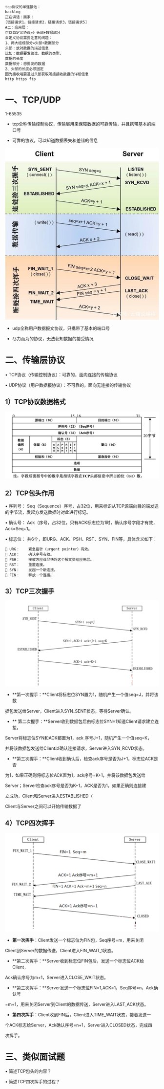 ```
tcp协议的半连接池：
backlog
正在讲话：画家：
[链接请求1，链接请求2，链接请求3，链接请求5]
#二：应用层：
可以自定义协议=》头部+数据部分
自定义协议需要注意的问题：
1、两大组成部分=头部+数据部分
头部：放对数据的描述信息
比如：数据要发给谁，数据的类型，
数据的长度
数据部分：想要发的数据
2、头部的长度必须固定
因为接收端要通过头部获取所接接收数据的详细信息
http https ftp
```

# **一、TCP/UDP**

1-65535

- tcp全称传输控制协议，传输层用来保障数据的可靠传输，并且携带基本的端口号

- 可靠的协议，可以知道数据丢失和差错的信息

![](images/WEBRESOURCEd94dacb03de44cc6b507b7f7a9fcd5cc截图.png)

- udp全称用户数据报文协议，只携带了基本的端口号

- 尽力而为的协议，无法获知数据的接受情况

# **二、传输层协议**

• TCP协议（传输控制协议）：可靠的，面向连接的传输协议

• UDP协议（用户数据报协议）：不可靠的，面向无连接的传输协议

## **1）TCP协议数据格式**

![](images/WEBRESOURCE6085181bdfd74a7c95ea77222727cedb截图.png)

## **2）TCP包头作用**

• 序列号： Seq（Sequence）序号，占32位，用来标识从TCP源端向目的端发送的字节流，发起方发送数据时对此进行标记。

• 确认号： Ack（序号，占32位，只有ACK标志位为1时，确认序号字段才有效，Ack=Seq+1。

• 标志位： 共6个，即URG、ACK、PSH、RST、SYN、FIN等，具体含义如下：

```
 URG：    紧急指针（urgent pointer）有效。
 ACK：    确认序号有效。
 PSH：    接收方应该尽快将这个报文交给应用层。
 RST：    重置连接。
 SYN：    发起一个新连接。
 FIN：    释放一个连接。
```

## **3）TCP三次握手**

![](images/WEBRESOURCEd08554dc1d864bd280e2d6a2ae818211截图.png)

- **第一次握手：**Client将标志位SYN置为1，随机产生一个值seq=J，并将该数

据包发送给Server，Client进入SYN_SENT状态，等待Server确认。

- ** 第二次握手：**Server收到数据包后由标志位SYN=1知道Client请求建立连接，

Server将标志位SYN和ACK都置为1，ack 序号J+1，随机产生一个值seq=K，

并将该数据包发送给Client以确认连接请求，Server进入SYN_RCVD状态。

- **第三次握手：**Client收到确认后，检查ack序号是否为J+1，标志位ACK是否

为1，如果正确则将标志位ACK置为1，ack序号=K+1，并将该数据包发送给

Server；Server检查ack序号是否为K+1，ACK是否为1，如果正确则连接建

立成功，Client和Server进入ESTABLISHED（

Client与Server之间可以开始传输数据了

## **4）TCP四次挥手**

![](images/WEBRESOURCE29373441af3d46fe9b73da877e7b1976截图.png)

- **第一次挥手**：Client发送一个标志位为FIN包，Seq序号=m，用来关闭

Client到Server的数据传送，Client进入FIN_WAIT_1状态。

- **第二次挥手：**Server收到标志位FIN包后，发送一个标志位ACK给Client，

Ack确认序号为m+1，Server进入CLOSE_WAIT状态。

- **第三次挥手：**Server发送一个标志位FIN=1,ACK=1，Seq序号=n，Ack确认号

=m+1，用来关闭Server到Client的数据传送，Server进入LAST_ACK状态。

- **第四次挥手**：Client收到FIN后，Client进入TIME_WAIT状态，接着发送一

个ACK标志给Server，Ack确认序号=n+1，Server进入CLOSED状态，完成四

次挥手。

# **三、类似面试题**

• 简述TCP包头的内容？

• 简述TCP四次挥手的过程？